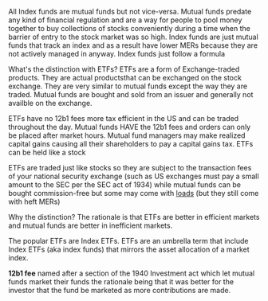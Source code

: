 All Index funds are mutual funds but not vice-versa. Mutual funds predate any kind of financial regulation and are a way for people to pool money together to buy collections of stocks conveniently during a time when the barrier of entry to the stock market was so high. Index funds are just mutual funds that track an index and as a result have lower MERs because they are not actively managed in anyway. Index funds just follow a formula

What's the distinction with ETFs? ETFs are a form of Exchange-traded products. They are actual productsthat can be exchanged on the stock exchange. They are very similar to mutual funds except the way they are traded. Mutual funds are bought and sold from an issuer and generally not availble on the exchange. 

ETFs have no 12b1 fees more tax efficient in the US and can be traded throughout the day. Mutual funds HAVE the 12b1 fees and orders can only be placed after market hours. Mutual fund managers may make realized capital gains causing all their shareholders to pay a capital gains tax. ETFs can be held like a stock

ETFs are traded just like stocks so they are subject to the transaction fees of your national security exchange (such as US exchanges must pay a small amount to the SEC per the SEC act of 1934) while mutual funds can be bought commission-free but some may come with [loads](Commission%20types.md)  (but they still come with heft MERs)

Why the distinction? The rationale is that ETFs are better in efficient markets and mutual funds are better in inefficient markets.

The popular ETFs are Index ETFs. ETFs are an umbrella term that include Index ETFs (aka index funds) that mirrors the asset allocation of a market index.

**12b1 fee** named after a section of the 1940 Investment act which let mutual funds market their funds the rationale being that it was better for the investor that the fund be marketed as more contributions are made.